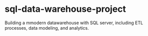# sql-data-warehouse-project
Building a mmodern datawarehouse with SQL server, including ETL processes, data modeling, and analytics.
